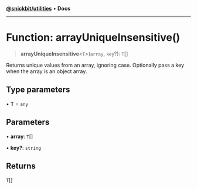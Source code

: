 [**@snickbit/utilities**](../README.md) • **Docs**

***

# Function: arrayUniqueInsensitive()

> **arrayUniqueInsensitive**\<`T`\>(`array`, `key`?): `T`[]

Returns unique values from an array, ignoring case. Optionally pass a key when the array is an object array.

## Type parameters

• **T** = `any`

## Parameters

• **array**: `T`[]

• **key?**: `string`

## Returns

`T`[]
